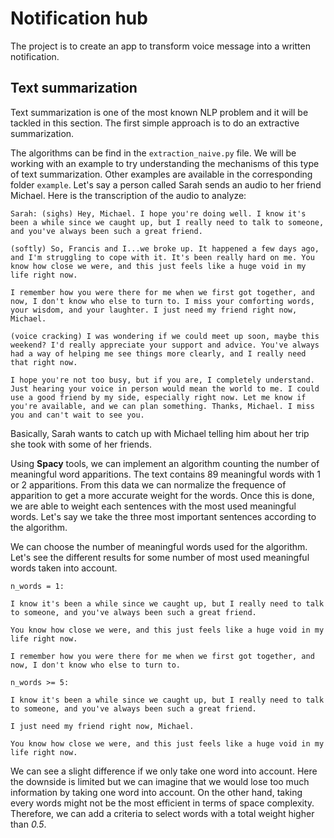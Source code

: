 # Notification hub
The project is to create an app to transform voice message into a written notification. 


## Text summarization

Text summarization is one of the most known NLP problem and it will be tackled in this section. The first simple approach is to do an extractive summarization. 

The algorithms can be find in the `extraction_naive.py` file. 
We will be working with an example to try understanding the mechanisms of this type of text summarization. Other examples are available in the corresponding folder `example`. Let's say a person called Sarah sends an audio to her friend Michael. Here is the transcription of the audio to analyze:  

```
Sarah: (sighs) Hey, Michael. I hope you're doing well. I know it's been a while since we caught up, but I really need to talk to someone, and you've always been such a great friend.

(softly) So, Francis and I...we broke up. It happened a few days ago, and I'm struggling to cope with it. It's been really hard on me. You know how close we were, and this just feels like a huge void in my life right now.

I remember how you were there for me when we first got together, and now, I don't know who else to turn to. I miss your comforting words, your wisdom, and your laughter. I just need my friend right now, Michael.

(voice cracking) I was wondering if we could meet up soon, maybe this weekend? I'd really appreciate your support and advice. You've always had a way of helping me see things more clearly, and I really need that right now.

I hope you're not too busy, but if you are, I completely understand. Just hearing your voice in person would mean the world to me. I could use a good friend by my side, especially right now. Let me know if you're available, and we can plan something. Thanks, Michael. I miss you and can't wait to see you.
```

Basically, Sarah wants to catch up with Michael telling him about her trip she took with some of her friends. 

Using **Spacy** tools, we can implement an algorithm counting the number of meaningful word apparitions. The text contains 89 meaningful words with 1 or 2 apparitions. From this data we can normalize the frequence of apparition to get a more accurate weight for the words. Once this is done, we are able to weight each sentences with the most used meaningful words. Let's say we take the three most important sentences according to the algorithm. 

We can choose the number of meaningful words used for the algorithm. Let's see the different results for some number of most used meaningful words taken into account. 

`n_words = 1:` 

```
I know it's been a while since we caught up, but I really need to talk to someone, and you've always been such a great friend.

You know how close we were, and this just feels like a huge void in my life right now.

I remember how you were there for me when we first got together, and now, I don't know who else to turn to.
```

`n_words >= 5:`

```
I know it's been a while since we caught up, but I really need to talk to someone, and you've always been such a great friend.

I just need my friend right now, Michael.

You know how close we were, and this just feels like a huge void in my life right now.
```

We can see a slight difference if we only take one word into account. Here the downside is limited but we can imagine that we would lose too much information by taking one word into account. On the other hand, taking every words might not be the most efficient in terms of space complexity. Therefore, we can add a criteria to select words with a total weight higher than *0.5*. 
